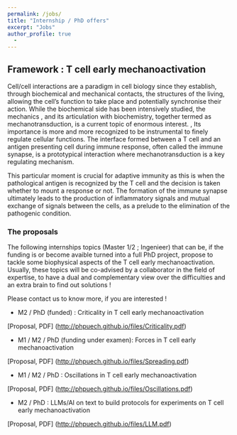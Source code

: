```yaml
---
permalink: /jobs/
title: "Internship / PhD offers"
excerpt: "Jobs"
author_profile: true
  - 
---
```

## Framework : T cell early mechanoactivation

Cell/cell interactions are a paradigm in cell biology since they establish, through biochemical and mechanical contacts, the structures of the living, allowing the cell’s function to take place and potentially synchronise their action. While the biochemical side has been intensively studied, the mechanics , and its articulation with biochemistry, together termed as mechanotransduction, is a current topic of enormous interest. , Its importance is more and more recognized to be instrumental to finely regulate cellular functions. The interface formed between a T cell and an antigen presenting cell during immune response, often called the immune synapse, is a prototypical interaction where mechanotransduction is a key regulating mechanism. 

This particular moment is crucial for adaptive immunity as this is when the pathological antigen is recognized by the T cell and the decision is taken whether to mount a response or not. The formation of the immune synapse ultimately leads to the production of inflammatory signals and mutual exchange of signals between the cells, as a prelude to the elimination of the pathogenic condition.

### The proposals

The following internships topics (Master 1/2 ; Ingenieer) that can be, if the funding is or become avaible turned into a full PhD project, propose to tackle some biophysical aspects of the T cell early mechanoactivation. Usually, these topics will be co-advised by a collaborator in the field of expertise, to have a dual and complementary view over the difficulties and an extra brain to find out solutions !

Please contact us to know more, if you are interested !

- M2 / PhD (funded) : Criticality in T cell early mechanoactivation

[Proposal, PDF] (http://phpuech.github.io/files/Criticality.pdf)

- M1 / M2 / PhD (funding under examen): Forces in T cell early mechanoactivation

[Proposal, PDF] (http://phpuech.github.io/files/Spreading.pdf)

- M1 / M2 / PhD : Oscillations in T cell early mechanoactivation

[Proposal, PDF] (http://phpuech.github.io/files/Oscillations.pdf)

- M2 / PhD : LLMs/AI on text to build protocols for experiments on T cell early mechanoactivation

[Proposal, PDF] (http://phpuech.github.io/files/LLM.pdf)
